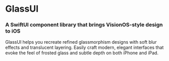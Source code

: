 # GlassUI

### A SwiftUI component library that brings VisionOS-style design to iOS
GlassUI helps you recreate refined glassmorphism designs with soft blur effects and translucent layering. Easily craft modern, elegant interfaces that evoke the feel of frosted glass and subtle depth on both iPhone and iPad.
